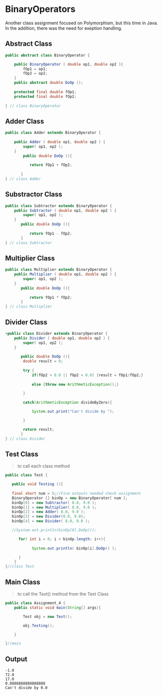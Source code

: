 # BinaryOperators
Another class assignment focused on Polymorphism, but this time in Java.
In the addition, there was the need for exeption handling.


## Abstract Class

```Java
public abstract class BinaryOperator {

    public BinaryOperator ( double op1, double op2 ){
        fOp1 = op1;
        fOp2 = op2;
    }
    public abstract double DoOp ();
    
    protected final double fOp1;
    protected final double fOp2;
        
} // class BinaryOperator
```

## Adder Class

```Java
public class Adder extends BinaryOperator {
    
    public Adder ( double op1, double op2 ) { 
        super( op1, op2 );
    }
        public double DoOp (){
              
           return fOp1 + fOp2;
       
       }
} // class Adder
```

## Substractor Class

```Java
public class Subtractor extends BinaryOperator {
    public Subtractor ( double op1, double op2 ) {
        super( op1, op2 );
    }
       public double DoOp (){
            
           return fOp1 - fOp2;
       }
} // class Subtractor
```

## Multiplier Class

```Java
public class Multiplier extends BinaryOperator {
    public Multiplier ( double op1, double op2 ) {
        super( op1, op2 );
    }
       public double DoOp (){
      
           return fOp1 * fOp2;
       }
} // class Multiplier
```

## Divider Class

```Java
+public class Divider extends BinaryOperator {
    public Divider ( double op1, double op2 ) {
        super( op1, op2 );
    }
    
       public double DoOp (){
        double result = 0;
    
        try {
            if(fOp2 > 0.0 || fOp2 < 0.0) {result = fOp1/fOp2;}
        
            else {throw new ArithmeticException();}   
    
        }    

        catch(ArithmeticException divideByZero){

            System.out.print("Can't divide by ");

        }

        return result;
       }
} // class Divider
```

## Test Class

>to call each class method

```Java
public class Test {

   public void Testing (){
      
   final short num = 5;//Five outputs needed check assignment
   BinaryOperator [] binOp = new BinaryOperator[ num ];
   binOp[0] = new Subtractor( 8.0, 9.0 );
   binOp[1] = new Multiplier( 8.0, 9.0 );
   binOp[2] = new Adder( 8.0, 9.0 );
   binOp[3] = new Divider(8.0, 9.0);
   binOp[4] = new Divider( 8.0, 0.0 );

   //System.out.println(binOp[0].DoOp());

      for( int i = 0; i < binOp.length; i++){
            
            System.out.println( binOp[i].DoOp() );

      }
    }
}//class Test
```

## Main Class

>to call the Test() method from the Test Class

```Java
public class Assignment_4 {
    public static void main(String[] args){

        Test obj = new Test();

        obj.Testing();

    }

}//main
```

## Output

```
-1.0
72.0
17.0
0.8888888888888888
Can't divide by 0.0
```

